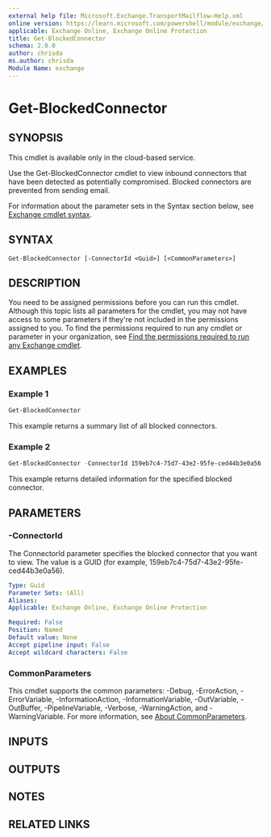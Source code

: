 ```yaml
---
external help file: Microsoft.Exchange.TransportMailflow-Help.xml
online version: https://learn.microsoft.com/powershell/module/exchange/get-blockedconnector
applicable: Exchange Online, Exchange Online Protection
title: Get-BlockedConnector
schema: 2.0.0
author: chrisda
ms.author: chrisda
Module Name: exchange
---
```


# Get-BlockedConnector

## SYNOPSIS
This cmdlet is available only in the cloud-based service.

Use the Get-BlockedConnector cmdlet to view inbound connectors that have been detected as potentially compromised. Blocked connectors are prevented from sending email.

For information about the parameter sets in the Syntax section below, see [Exchange cmdlet syntax](https://learn.microsoft.com/powershell/exchange/exchange-cmdlet-syntax).

## SYNTAX

```
Get-BlockedConnector [-ConnectorId <Guid>] [<CommonParameters>]
```

## DESCRIPTION
You need to be assigned permissions before you can run this cmdlet. Although this topic lists all parameters for the cmdlet, you may not have access to some parameters if they're not included in the permissions assigned to you. To find the permissions required to run any cmdlet or parameter in your organization, see [Find the permissions required to run any Exchange cmdlet](https://learn.microsoft.com/powershell/exchange/find-exchange-cmdlet-permissions).

## EXAMPLES

### Example 1
```powershell
Get-BlockedConnector
```

This example returns a summary list of all blocked connectors.

### Example 2
```powershell
Get-BlockedConnector -ConnectorId 159eb7c4-75d7-43e2-95fe-ced44b3e0a56 | Format-List
```

This example returns detailed information for the specified blocked connector.

## PARAMETERS

### -ConnectorId
The ConnectorId parameter specifies the blocked connector that you want to view. The value is a GUID (for example, 159eb7c4-75d7-43e2-95fe-ced44b3e0a56).

```yaml
Type: Guid
Parameter Sets: (All)
Aliases:
Applicable: Exchange Online, Exchange Online Protection

Required: False
Position: Named
Default value: None
Accept pipeline input: False
Accept wildcard characters: False
```

### CommonParameters
This cmdlet supports the common parameters: -Debug, -ErrorAction, -ErrorVariable, -InformationAction, -InformationVariable, -OutVariable, -OutBuffer, -PipelineVariable, -Verbose, -WarningAction, and -WarningVariable. For more information, see [About CommonParameters](https://learn.microsoft.com/powershell/module/microsoft.powershell.core/about/about_commonparameters).

## INPUTS

## OUTPUTS

## NOTES

## RELATED LINKS
